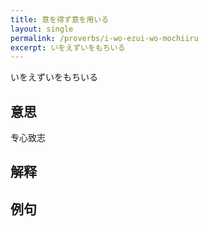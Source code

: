```yaml
---
title: 意を得ず意を用いる
layout: single
permalink: /proverbs/i-wo-ezui-wo-mochiiru
excerpt: いをえずいをもちいる
---
```


いをえずいをもちいる

## 意思

专心致志

## 解释

## 例句

